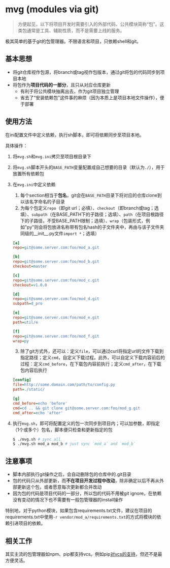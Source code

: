 # mvg (modules via git)

> 方便起见，以下将项目开发时需要引入的外部代码、公共模块简称“包”。这类包通常是工具、辅助性质，而不是需要上线的服务。

极其简单的基于git的包管理器。不限语言和项目，只依赖shell和git。

## 基本思想

* 将git仓库视作包源，将branch或tag视作包版本，通过git将包的代码同步到项目本地
* 将包作为**项目代码的一部分**，且只从对应仓库更新
  * 有利于将公共模块抽离出去，作为git项目独立管理
  * 省去了“安装依赖包”这件事的麻烦（因为本质上是项目本地文件操作），便于部署

## 使用方法

在ini配置文件中定义依赖，执行sh脚本，即可将依赖同步至项目本地。

具体操作：

1. 将`mvg.sh`和`mvg.ini`拷贝至项目根目录下
2. 将`mvg.sh`脚本开头的`BASE_PATH`变量配置成自己想要的目录（默认为`./`），用于放置所有依赖包
3. 在`mvg.ini`中定义依赖
    1. 每个section相当于**包名**，git会在`BASE_PATH`目录下将对应的仓库clone到以该名字命名的子目录
    2. 为每个包定义`repo`（即git url；必填）、`checkout`（即branch或tag；选填）、`subpath`（在BASE_PATH下的子路径；选填）、`path`（在项目根路径下的子路径，不受BASE_PATH限制；选填）、`wrap`（包装形式，例如"py"则会将包放进名称带有包名hash的子文件夹中，再由与该子文件夹同级的__init__.py文件`import *`；选填）

    ```ini
    [a]
    repo=git@some.server.com:foo/mod_a.git

    [b]
    repo=git@some.server.com:foo/mod_b.git
    checkout=master

    [c]
    repo=git@some.server.com:foo/mod_c.git
    checkout=v1.0.0

    [d]
    repo=git@some.server.com:foo/mod_d.git
    subpath=d_pro

    [e]
    repo=git@some.server.com:foo/mod_e.git
    path=util/e

    [f]
    repo=git@some.server.com:foo/mod_f.git
    wrap=py
    ```
    
    3. 除了git方式外，还可以：定义`file`，可以通过curl将指定url的文件下载到指定路径；定义`cmd`，自定义下载过程。此外，可以自定义下载内容前后的过程：定义`cmd_before`，在下载包内容前执行；定义`cmd_after`，在下载包内容后执行

    ```ini
    [config]
    file=http://some.domain.com/path/to/config.py
    path=./static/

    [g]
    cmd_before=echo 'before'
    cmd=cd .. && git clone git@some.server.com:foo/mod_g.git
    cmd_after=echo 'after'
    ```

1. 执行`mvg.sh`，即可将配置定义的包一次同步到项目内；可以加参数，即指定（1个或多个）包名，脚本便只检查和更新指定的包

    ```bash
    $ ./mvg.sh # sync all
    $ ./mvg.sh mod_a mod_b # just sync `mod_a` and `mod_b`
    ```

## 注意事项

* 脚本内部执行git操作之后，会自动删除包的仓库中的.git目录
* 包的代码只从外部更新，而**不在项目开发过程中改动**，除非确定以后不再从外部更新这个包，或者愿意每次更新都合并改动
* 因为包的代码是项目代码的一部分，所以包的代码不用被git ignore，在依赖没有变动的情况下也不需要有一般包管理器的install操作

特别地，对于python模块，如果包含requirements.txt文件，建议在项目的requirements.txt中使用`-r vendor/mod_a/requirements.txt`的方式将模块的依赖引进项目的依赖。

## 相关工作

其实主流的包管理器如npm、pip都支持vcs。例如pip[对vcs的支持](https://pip.pypa.io/en/stable/reference/pip_install/#vcs-support)，但还不是最方便灵活。
